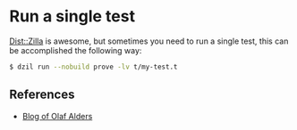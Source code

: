 # Run a single test

[Dist::Zilla](https://metacpan.org/pod/distribution/Dist-Zilla/lib/Dist/Zilla.pm) is awesome, but sometimes you need to run a single test,
this can be accomplished the following way:

```bash
$ dzil run --nobuild prove -lv t/my-test.t
```

## References

- [Blog of Olaf Alders](http://blogs.perl.org/users/olaf_alders/2014/06/how-to-run-a-single-test-via-distzilla.html)
